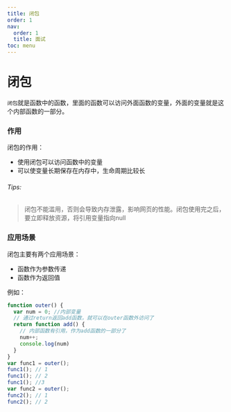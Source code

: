 ```yaml
---
title: 闭包
order: 1
nav:
  order: 1
  title: 面试
toc: menu
---
```


# **闭包**

`闭包`就是函数中的函数，里面的函数可以访问外面函数的变量，外面的变量就是这个内部函数的一部分。

### 作用

闭包的作用：

- 使用闭包可以访问函数中的变量
- 可以使变量长期保存在内存中，生命周期比较长

###### Tips:

> 闭包不能滥用，否则会导致内存泄露，影响网页的性能。闭包使用完之后，要立即释放资源，将引用变量指向null

### 应用场景

闭包主要有两个应用场景：

- 函数作为参数传递
- 函数作为返回值

例如：

```js
function outer() {
  var num = 0; //内部变量
  // 通过return返回add函数，就可以在outer函数外访问了
  return function add() {
    // 内部函数有引用，作为add函数的一部分了
    num++; 
    console.log(num)
  }
}
var func1 = outer();
func1(); // 1
func1(); // 2
func1(); //3
var func2 = outer();
func2(); // 1
func2(); // 2
```


